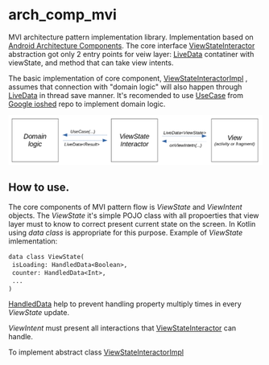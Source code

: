 # arch_comp_mvi
MVI architecture pattern implementation library. 
Implementation based on [Android Architecture Components](https://developer.android.com/topic/libraries/architecture/).
The core interface [ViewStateInteractor](https://github.com/bugDim88/arch_comp_mvi/blob/master/arch_comp_mvi_lib/src/main/java/com/bugdim88/arch_comp_mvi_lib/ViewStateInteractor.kt)
abstraction got only 2 
entry points for veiw layer: [LiveData](https://developer.android.com/reference/android/arch/lifecycle/LiveData)
contatiner with viewState, and method that can take view intents.

The basic implementation of core component, [ViewStateInteractorImpl](https://github.com/bugDim88/arch_comp_mvi/blob/master/arch_comp_mvi_lib/src/main/java/com/bugdim88/arch_comp_mvi_lib/ViewStateInteractor.kt)
, assumes that connection with "domain logic" will also happen through
[LiveData](https://developer.android.com/reference/android/arch/lifecycle/LiveData) in thread save manner. It's recomended to use [UseCase](https://github.com/google/iosched/blob/master/shared/src/main/java/com/google/samples/apps/iosched/shared/domain/UseCase.kt) from [Google ioshed](https://github.com/google/iosched) repo to implement domain logic. 

![Data flow scheme](https://github.com/bugDim88/arch_comp_mvi/blob/master/lib_mvi_tutorials/data_flow_scheme.png "Data flow scheme")

## How to use.
The core components of MVI pattern flow is *ViewState* and *ViewIntent* objects. The *ViewState* it's simple POJO
class with all propoerties that view layer must to know to correct present current state on the screen. In Kotlin using *data class* is appropriate for this purpose. Example of *ViewState* imlementation:

```
data class ViewState(
 isLoading: HandledData<Boolean>,
 counter: HandledData<Int>,
 ...
)
```

[HandledData](https://github.com/bugDim88/arch_comp_mvi/blob/master/arch_comp_mvi_lib/src/main/java/com/bugdim88/arch_comp_mvi_lib/HandledData.kt) help to prevent handling property multiply times in every *ViewState* update.

*ViewIntent* must present all interactions that [ViewStateInteractor](https://github.com/bugDim88/arch_comp_mvi/blob/master/arch_comp_mvi_lib/src/main/java/com/bugdim88/arch_comp_mvi_lib/ViewStateInteractor.kt) can handle. 

To implement abstract class [ViewStateInteractorImpl](https://github.com/bugDim88/arch_comp_mvi/blob/master/arch_comp_mvi_lib/src/main/java/com/bugdim88/arch_comp_mvi_lib/ViewStateInteractor.kt)

